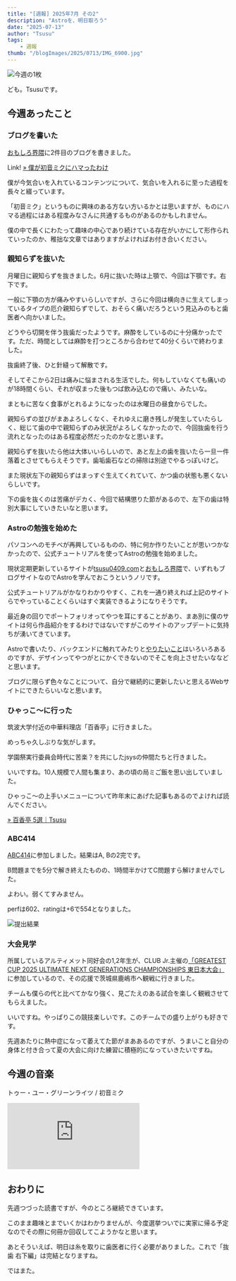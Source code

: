 ```yaml
---
title: "[週報] 2025年7月 その2"
description: "Astroを、明日取ろう"
date: "2025-07-13"
author: "Tsusu"
tags:
    - 週報
thumb: "/blogImages/2025/0713/IMG_6900.jpg"
---
```


![今週の1枚](/blogImages/2025/0713/IMG_6900.jpg)

ども。Tsusuです。

## 今週あったこと
### ブログを書いた
[おもしろ界隈](https://omoshirokaiwai.com)に2件目のブログを書きました。

Link!  [&raquo; 僕が初音ミクにハマったわけ](https://omoshirokaiwai.com/blog/2025-07-07)

僕が今気合いを入れているコンテンツについて、気合いを入れるに至った過程を長々と綴っています。

「初音ミク」というものに興味のある方ない方いるかとは思いますが、ものにハマる過程にはある程度みなさんに共通するものがあるのかもしれません。

僕の中で長くにわたって趣味の中心であり続けている存在がいかにして形作られていったのか、稚拙な文章ではありますがよければお付き合いください。

### 親知らずを抜いた
月曜日に親知らずを抜きました。6月に抜いた時は上顎で、今回は下顎です。右下です。

一般に下顎の方が痛みやすいらしいですが、さらに今回は横向きに生えてしまっているタイプの厄介親知らずでして、おそらく痛いだろうという見込みのもと歯医者へ向かいました。

どうやら切開を伴う抜歯だったようです。麻酔をしているのに十分痛かったです。ただ、時間としては麻酔を打つところから合わせて40分くらいで終わりました。

抜歯終了後、ひと針縫って解散です。

そしてそこから2日は痛みに悩まされる生活でした。何もしていなくても痛いのが18時間くらい、それが収まった後もつば飲み込むので痛い、みたいな。

まともに苦なく食事がとれるようになったのは水曜日の昼食からでした。

親知らずの並びがまあよろしくなく、それゆえに磨き残しが発生していたらしく、総じて歯の中で親知らずのみ状況がよろしくなかったので、今回抜歯を行う流れとなったのはある程度必然だったのかなと思います。

親知らずを抜いたら他は大体いいらしいので、あと左上の歯を抜いたら一旦一件落着とさせてもらえそうです。歯垢歯石などの掃除は別途でやるっぽいけど。

また現状左下の親知らずはまっすぐ生えてくれていて、かつ歯の状態も悪くないらしいです。

下の歯を抜くのは苦痛がデカく、今回で結構懲りた節があるので、左下の歯は特別大事にしていきたいなと思います。

### Astroの勉強を始めた
パソコンへのモチベが再興しているものの、特に何か作りたいことが思いつかなかったので、公式チュートリアルを使ってAstroの勉強を始めました。

現状定期更新しているサイトが[tsusu0409.com](https://tsusu0409.com)と[おもしろ界隈](https://omoshirokaiwai.com)で、いずれもブログサイトなのでAstroを学んでおこうというノリです。

公式チュートリアルがかなりわかりやすく、これを一通り終えれば上記のサイトらでやっていることくらいはすぐ実装できるようになりそうです。

最近身の回りでポートフォリオってやつを耳にすることがあり、まあ別に僕のサイトは何ら作品紹介をするわけではないですがこのサイトのアップデートに気持ちが湧いてきています。

Astroで書いたり、バックエンドに触れてみたりと[やりたいこと](https://github.com/tsusu0409/tsusu0409.com/issues/14)はいろいろあるのですが、デザインってやつがとにかくできないのでそこを向上させたいななどと思います。

ブログに限らず色々なことについて、自分で継続的に更新したいと思えるWebサイトにできたらいいなと思います。

### ひゃっこ～に行った
筑波大学付近の中華料理店「百香亭」に行きました。

めっちゃ久しぶりな気がします。

学園祭実行委員会時代に苦楽？を共にしたjsysの仲間たちと行きました。

いいですね。10人規模で人間も集まり、あの頃の局ミご飯を思い出していました。

ひゃっこ～の上手いメニューについて昨年末にあげた記事もあるのでよければ読んでください。

[&raquo; 百香亭 5選｜Tsusu](https://note.com/tsusu0409/n/n18ce32b7cbc2)

### ABC414

[ABC414](https://atcoder.jp/contests/abc414)に参加しました。結果はA, Bの2完です。

B問題までを5分で解き終えたものの、1時間半かけてC問題すら解けませんでした。

よわい。弱くてすみません。

perfは602、ratingは+6で554となりました。

![提出結果](/blogImages/2025/0713/abc414.png)

### 大会見学
所属しているアルティメット同好会の1,2年生が、CLUB Jr.主催の[「GREATEST CUP 2025 ULTIMATE NEXT GENERATIONS CHAMPIONSHIPS 東日本大会」](http://www.clubjr.com/event_2025greatest_east.html)に参加しているので、その応援で茨城県鹿嶋市へ観戦に行きました。

チームも僕らの代と比べてかなり強く、見ごたえのある試合を楽しく観戦させてもらえました。

いいですね。やっぱりこの競技楽しいです。このチームでの盛り上がりも好きです。

先週あたりに熱中症になって萎えてた節がまああるのですが、うまいこと自分の身体と付き合って夏の大会に向けた練習に積極的になっていきたいですね。

## 今週の音楽
トゥー・ユー・グリーンライツ / 初音ミク
<iframe src="https://www.youtube.com/embed/FWPkzDMUitg" title="トゥー・ユー・グリーンライツ / 初音ミク" frameborder="0" allow="accelerometer; autoplay; clipboard-write; encrypted-media; gyroscope; picture-in-picture; web-share" referrerpolicy="strict-origin-when-cross-origin" allowfullscreen></iframe>


## おわりに
先週つづった読書ですが、今のところ継続できています。

このまま趣味とまでいくかはわかりませんが、今度選挙ついでに実家に帰る予定なのでその際に何冊か回収してこようかなと思います。

あとそういえば、明日は糸を取りに歯医者に行く必要がありました。これで「抜歯 右下編」は完結となりますね。

ではまた。